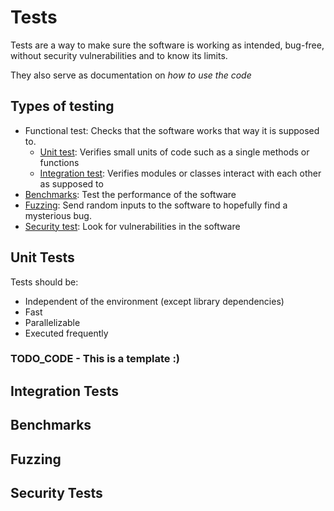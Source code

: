 # Tests

Tests are a way to make sure the software is working as intended, bug-free, without security vulnerabilities and to know its limits.

They also serve as documentation on _how to use the code_

## Types of testing

- Functional test: Checks that the software works that way it is supposed to.
    - [Unit test](#unit-tests): Verifies small units of code such as a single methods or functions
    - [Integration test](#integration-tests): Verifies modules or classes interact with each other as supposed to
- [Benchmarks](#benchmarks): Test the performance of the software
- [Fuzzing](#fuzzing): Send random inputs to the software to hopefully find a mysterious bug.
- [Security test](#security-tests): Look for vulnerabilities in the software

## Unit Tests

Tests should be:

- Independent of the environment (except library dependencies)
- Fast
- Parallelizable
- Executed frequently

### TODO_CODE - This is a template :)

## Integration Tests

## Benchmarks

## Fuzzing

## Security Tests
